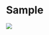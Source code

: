# Sample
<img src="https://capsule-render.vercel.app/api?type=wave&color=random&height=300&section=header&text=capsule%20render&fontSize=90" />

